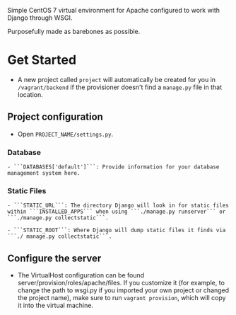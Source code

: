 Simple CentOS 7 virtual environment for Apache configured to work with Django through WSGI.

Purposefully made as barebones as possible.

# Get Started

- A new project called ```project``` will automatically be created for you in ```/vagrant/backend``` if
the provisioner doesn't find a ```manage.py``` file in that location.

## Project configuration

- Open ```PROJECT_NAME/settings.py```.

### Database ####

    - ```DATABASES['default']```: Provide information for your database management system here.

### Static Files ####

    - ```STATIC_URL```: The directory Django will look in for static files within ```INSTALLED_APPS``` when using ```./manage.py runserver``` or ```./manage.py collectstatic```.

    - ```STATIC_ROOT```: Where Django will dump static files it finds via ```./ manage.py collectstatic```.

## Configure the server

- The VirtualHost configuration can be found server/provision/roles/apache/files. If you customize it (for example, to change the path to wsgi.py if you imported your own project or changed the project name), make sure to run ```vagrant provision```, which will copy it into the virtual machine.